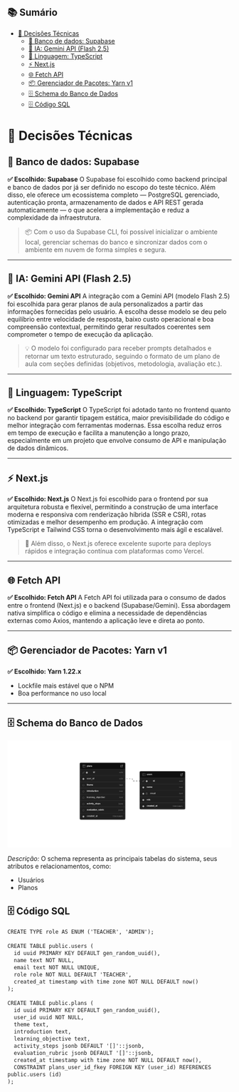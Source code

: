 
## 📚 Sumário

- [🧠 Decisões Técnicas](#-decisões-técnicas)
  - [💾 Banco de dados: Supabase](#-banco-de-dados-supabase)
  - [🤖 IA: Gemini API (Flash 2.5)](#-ia-gemini-api-flash-25)
  - [🧠 Linguagem: TypeScript](#-linguagem-typescript)
  - [⚡ Next.js](#-nextjs)
  - [🌐 Fetch API](#-fetch-api)
  - [📦 Gerenciador de Pacotes: Yarn v1](#-gerenciador-de-pacotes-yarn-v1)
  - [🗄️ Schema do Banco de Dados](#️-schema-do-banco-de-dados)
  - [🗄️ Código SQL](#️-código-sql)


# 🧠 Decisões Técnicas

## 💾 Banco de dados: Supabase

**✅ Escolhido: Supabase**
O Supabase foi escolhido como backend principal e banco de dados por já ser definido no escopo do teste técnico.
Além disso, ele oferece um ecossistema completo — PostgreSQL gerenciado, autenticação pronta, armazenamento de dados e API REST gerada automaticamente — o que acelera a implementação e reduz a complexidade da infraestrutura.

> 📦 Com o uso da Supabase CLI, foi possível inicializar o ambiente local, gerenciar schemas do banco e sincronizar dados com o ambiente em nuvem de forma simples e segura.

----------

## 🤖 IA: Gemini API (Flash 2.5)

**✅ Escolhido: Gemini API**
A integração com a Gemini API (modelo Flash 2.5) foi escolhida para gerar planos de aula personalizados a partir das informações fornecidas pelo usuário.
A escolha desse modelo se deu pelo equilíbrio entre velocidade de resposta, baixo custo operacional e boa compreensão contextual, permitindo gerar resultados coerentes sem comprometer o tempo de execução da aplicação.

>💡 O modelo foi configurado para receber prompts detalhados e retornar um texto estruturado, seguindo o formato de um plano de aula com seções definidas (objetivos, metodologia, avaliação etc.).

----------

## 🧠 Linguagem: TypeScript

**✅ Escolhido: TypeScript**
O TypeScript foi adotado tanto no frontend quanto no backend por garantir tipagem estática, maior previsibilidade do código e melhor integração com ferramentas modernas.
Essa escolha reduz erros em tempo de execução e facilita a manutenção a longo prazo, especialmente em um projeto que envolve consumo de API e manipulação de dados dinâmicos.

----------

## ⚡ Next.js

**✅ Escolhido: Next.js**
O Next.js foi escolhido para o frontend por sua arquitetura robusta e flexível, permitindo a construção de uma interface moderna e responsiva com renderização híbrida (SSR e CSR), rotas otimizadas e melhor desempenho em produção.
A integração com TypeScript e Tailwind CSS torna o desenvolvimento mais ágil e escalável.
>🚀 Além disso, o Next.js oferece excelente suporte para deploys rápidos e integração contínua com plataformas como Vercel.

----------

## 🌐 Fetch API

**✅ Escolhido: Fetch API**
A Fetch API foi utilizada para o consumo de dados entre o frontend (Next.js) e o backend (Supabase/Gemini).
Essa abordagem nativa simplifica o código e elimina a necessidade de dependências externas como Axios, mantendo a aplicação leve e direta ao ponto.

----------

## 📦 Gerenciador de Pacotes: Yarn v1

**✅ Escolhido: Yarn 1.22.x**
-   Lockfile mais estável que o NPM
-   Boa performance no uso local

----------

## 🗄️ Schema do Banco de Dados

![Schema](./images/supabase_schema.png)

*Descrição:*
O schema representa as principais tabelas do sistema, seus atributos e relacionamentos, como:
- Usuários
- Planos

## 🗄️ Código SQL

```
CREATE TYPE role AS ENUM ('TEACHER', 'ADMIN');

CREATE TABLE public.users (
  id uuid PRIMARY KEY DEFAULT gen_random_uuid(),
  name text NOT NULL,
  email text NOT NULL UNIQUE,
  role role NOT NULL DEFAULT 'TEACHER',
  created_at timestamp with time zone NOT NULL DEFAULT now()
);

CREATE TABLE public.plans (
  id uuid PRIMARY KEY DEFAULT gen_random_uuid(),
  user_id uuid NOT NULL,
  theme text,
  introduction text,
  learning_objective text,
  activity_steps jsonb DEFAULT '[]'::jsonb,
  evaluation_rubric jsonb DEFAULT '[]'::jsonb,
  created_at timestamp with time zone NOT NULL DEFAULT now(),
  CONSTRAINT plans_user_id_fkey FOREIGN KEY (user_id) REFERENCES public.users (id)
);

```
